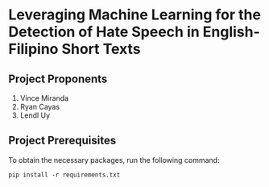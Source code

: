 # Leveraging Machine Learning for the Detection of Hate Speech in English-Filipino Short Texts

## Project Proponents
1. Vince Miranda
2. Ryan Cayas
3. Lendl Uy

## Project Prerequisites
To obtain the necessary packages, run the following command:

`pip install -r requirements.txt`